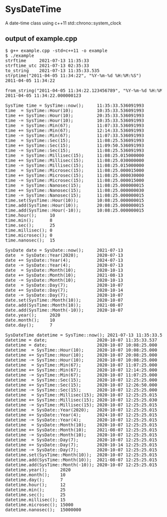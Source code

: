 # SysDateTime
A date-time class using c++11 std::chrono::system_clock

## output of example.cpp
<pre>
$ g++ example.cpp -std=c++11 -o example
$ ./example
strftime     2021-07-13 11:35:33
strftime_utc 2021-07-13 02:35:33
to_string    2021-07-13 11:35:33.535
strptime("2011-04-05 11:34:22", "%Y-%m-%d %H:%M:%S") 
2011-04-05 11:34:22

from_string("2011-04-05 11:34:22.123456789", "%Y-%m-%d %H:%M:%S.%N") 
2011-04-05 11:34:22.000000123

SysTime time = SysTime::now();     11:35:33.536091993
time  = SysTime::Hour(10);         10:35:33.536091993
time += SysTime::Hour(10);         20:35:33.536091993
time -= SysTime::Hour(10);         10:35:33.536091993
time  = SysTime::Min(67);          11:07:33.536091993
time += SysTime::Min(67);          12:14:33.536091993
time -= SysTime::Min(67);          11:07:33.536091993
time  = SysTime::Sec(15);          11:08:25.536091993
time += SysTime::Sec(15);          11:09:50.536091993
time -= SysTime::Sec(15);          11:08:25.536091993
time  = SysTime::Millisec(15);     11:08:25.015000000
time += SysTime::Millisec(15);     11:08:25.030000000
time -= SysTime::Millisec(15);     11:08:25.015000000
time  = SysTime::Microsec(15);     11:08:25.000015000
time += SysTime::Microsec(15);     11:08:25.000030000
time -= SysTime::Microsec(15);     11:08:25.000015000
time  = SysTime::Nanosec(15);      11:08:25.000000015
time += SysTime::Nanosec(15);      11:08:25.000000030
time -= SysTime::Nanosec(15);      11:08:25.000000015
time.set(SysTime::Hour(10));       10:08:25.000000015
time.add(SysTime::Hour(10));       20:08:25.000000015
time.add(SysTime::Hour(-10));      10:08:25.000000015
time.hour();     10
time.min();      8
time.sec();      25
time.millisec(); 0
time.microsec(); 0
time.nanosec();  15

SysDate date = SysDate::now();     2021-07-13
date  = SysDate::Year(2020);       2020-07-13
date += SysDate::Year(4);          2024-07-13
date -= SysDate::Year(4);          2020-07-13
date  = SysDate::Month(10);        2020-10-13
date += SysDate::Month(10);        2021-08-13
date -= SysDate::Month(10);        2020-10-13
date  = SysDate::Day(7);           2020-10-07
date += SysDate::Day(7);           2020-10-14
date -= SysDate::Day(7);           2020-10-07
date.set(SysTime::Month(10));      2020-10-07
date.add(SysTime::Month(10));      2021-08-07
date.add(SysTime::Month(-10));     2020-10-07
date.year();     2020
date.month();    10
date.day();      7

SysDateTime datetime = SysTime::now(); 2021-07-13 11:35:33.537
datetime = date;                   2020-10-07 11:35:33.537
datetime = date;                   2020-10-07 10:08:25.000
datetime  = SysTime::Hour(10);     2020-10-07 10:08:25.000
datetime += SysTime::Hour(10);     2020-10-07 20:08:25.000
datetime -= SysTime::Hour(10);     2020-10-07 10:08:25.000
datetime  = SysTime::Min(67);      2020-10-07 11:07:25.000
datetime += SysTime::Min(67);      2020-10-07 12:14:25.000
datetime -= SysTime::Min(67);      2020-10-07 11:07:25.000
datetime  = SysTime::Sec(15);      2020-10-07 12:25:25.000
datetime += SysTime::Sec(15);      2020-10-07 12:26:50.000
datetime -= SysTime::Sec(15);      2020-10-07 12:25:25.000
datetime  = SysTime::Millisec(15); 2020-10-07 12:25:25.015
datetime += SysTime::Millisec(15); 2020-10-07 12:25:25.030
datetime -= SysTime::Millisec(15); 2020-10-07 12:25:25.015
datetime  = SysDate::Year(2020);   2020-10-07 12:25:25.015
datetime += SysDate::Year(4);      2024-10-07 12:25:25.015
datetime -= SysDate::Year(4);      2020-10-07 12:25:25.015
datetime  = SysDate::Month(10);    2020-10-07 12:25:25.015
datetime += SysDate::Month(10);    2021-08-07 12:25:25.015
datetime -= SysDate::Month(10);    2020-10-07 12:25:25.015
datetime  = SysDate::Day(7);       2020-10-07 12:25:25.015
datetime += SysDate::Day(7);       2020-10-14 12:25:25.015
datetime -= SysDate::Day(7);       2020-10-07 12:25:25.015
datetime.set(SysTime::Month(10));  2020-10-07 12:25:25.015
datetime.add(SysTime::Month(10));  2021-08-07 12:25:25.015
datetime.add(SysTime::Month(-10)); 2020-10-07 12:25:25.015
datetime.year();     2020
datetime.month();    10
datetime.day();      7
datetime.hour();     12
datetime.min();      25
datetime.sec();      25
datetime.millisec(); 15
datetime.microsec(); 15000
datetime.nanosec();  15000000

</pre>
